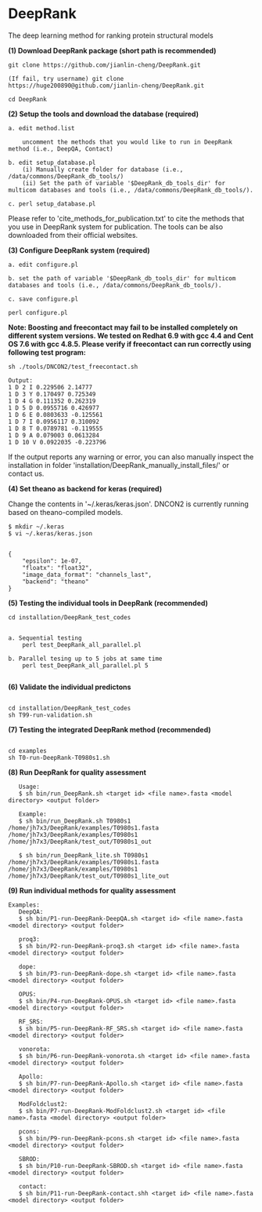# DeepRank
The deep learning method for ranking protein structural models


**(1) Download DeepRank package (short path is recommended)**

```
git clone https://github.com/jianlin-cheng/DeepRank.git

(If fail, try username) git clone https://huge200890@github.com/jianlin-cheng/DeepRank.git

cd DeepRank
```

**(2) Setup the tools and download the database (required)**

```
a. edit method.list

    uncomment the methods that you would like to run in DeepRank method (i.e., DeepQA, Contact) 

b. edit setup_database.pl
    (i) Manually create folder for database (i.e., /data/commons/DeepRank_db_tools/)
    (ii) Set the path of variable '$DeepRank_db_tools_dir' for multicom databases and tools (i.e., /data/commons/DeepRank_db_tools/).

c. perl setup_database.pl
```

Please refer to 'cite_methods_for_publication.txt' to cite the methods that you use in DeepRank system for publication. The tools can be also downloaded from their official websites.


**(3) Configure DeepRank system (required)**

```
a. edit configure.pl

b. set the path of variable '$DeepRank_db_tools_dir' for multicom databases and tools (i.e., /data/commons/DeepRank_db_tools/).

c. save configure.pl

perl configure.pl
```

**Note: Boosting and freecontact may fail to be installed completely on different system versions. We tested on Redhat 6.9 with gcc 4.4 and Cent OS 7.6 with gcc 4.8.5. Please verify if freecontact can run correctly using following test program:**
```
sh ./tools/DNCON2/test_freecontact.sh

Output:
1 D 2 I 0.229506 2.14777
1 D 3 Y 0.170497 0.725349
1 D 4 G 0.111352 0.262319
1 D 5 D 0.0955716 0.426977
1 D 6 E 0.0803633 -0.125561
1 D 7 I 0.0956117 0.310092
1 D 8 T 0.0789781 -0.119555
1 D 9 A 0.079003 0.0613284
1 D 10 V 0.0922035 -0.223796
```
If the output reports any warning or error, you can also manually inspect the installation in folder 'installation/DeepRank_manually_install_files/' or contact us.

**(4) Set theano as backend for keras (required)**

Change the contents in '~/.keras/keras.json'. DNCON2 is currently running based on theano-compiled models.
```
$ mkdir ~/.keras
$ vi ~/.keras/keras.json


{
    "epsilon": 1e-07,
    "floatx": "float32",
    "image_data_format": "channels_last",
    "backend": "theano"
}
```

**(5) Testing the individual tools in DeepRank (recommended)**

```
cd installation/DeepRank_test_codes

   
a. Sequential testing 
    perl test_DeepRank_all_parallel.pl
  
b. Parallel tesing up to 5 jobs at same time
    perl test_DeepRank_all_parallel.pl 5
    
```

**(6) Validate the individual predictons**

```

cd installation/DeepRank_test_codes
sh T99-run-validation.sh

```

**(7) Testing the integrated DeepRank method (recommended)**

```

cd examples
sh T0-run-DeepRank-T0980s1.sh

```

**(8) Run DeepRank for quality assessment**

```
   Usage:
   $ sh bin/run_DeepRank.sh <target id> <file name>.fasta <model directory> <output folder>

   Example:
   $ sh bin/run_DeepRank.sh T0980s1 /home/jh7x3/DeepRank/examples/T0980s1.fasta /home/jh7x3/DeepRank/examples/T0980s1 /home/jh7x3/DeepRank/test_out/T0980s1_out
   
   $ sh bin/run_DeepRank_lite.sh T0980s1 /home/jh7x3/DeepRank/examples/T0980s1.fasta /home/jh7x3/DeepRank/examples/T0980s1 /home/jh7x3/DeepRank/test_out/T0980s1_lite_out
```

**(9) Run individual methods for quality assessment**

```
Examples:
   DeepQA:
   $ sh bin/P1-run-DeepRank-DeepQA.sh <target id> <file name>.fasta <model directory> <output folder>

   proq3:
   $ sh bin/P2-run-DeepRank-proq3.sh <target id> <file name>.fasta <model directory> <output folder>
   
   dope:
   $ sh bin/P3-run-DeepRank-dope.sh <target id> <file name>.fasta <model directory> <output folder>
   
   OPUS:
   $ sh bin/P4-run-DeepRank-OPUS.sh <target id> <file name>.fasta <model directory> <output folder>
   
   RF_SRS:
   $ sh bin/P5-run-DeepRank-RF_SRS.sh <target id> <file name>.fasta <model directory> <output folder>
   
   vonorota:
   $ sh bin/P6-run-DeepRank-vonorota.sh <target id> <file name>.fasta <model directory> <output folder>
   
   Apollo:
   $ sh bin/P7-run-DeepRank-Apollo.sh <target id> <file name>.fasta <model directory> <output folder>
   
   ModFoldclust2:
   $ sh bin/P7-run-DeepRank-ModFoldclust2.sh <target id> <file name>.fasta <model directory> <output folder>
   
   pcons:
   $ sh bin/P9-run-DeepRank-pcons.sh <target id> <file name>.fasta <model directory> <output folder>
   
   SBROD:
   $ sh bin/P10-run-DeepRank-SBROD.sh <target id> <file name>.fasta <model directory> <output folder>
   
   contact:
   $ sh bin/P11-run-DeepRank-contact.shh <target id> <file name>.fasta <model directory> <output folder>
   
```
